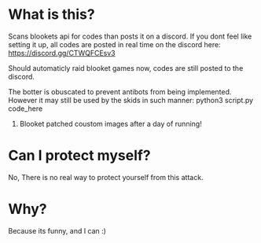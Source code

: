 
# What is this?

Scans blookets api for codes than posts it on a discord.
If you dont feel like setting it up, all codes are posted in real time on the discord here: https://discord.gg/CTWQFCEsv3

Should automaticly raid blooket games now, codes are still posted to the discord.

The botter is obuscated to prevent antibots from being implemented. However it may still be used by the skids in such manner: python3 script.py code_here

1. Blooket patched coustom images after a day of running!
   
# Can I protect myself?

No, There is no real way to protect yourself from this attack.

# Why?

Because its funny, and I can :)

